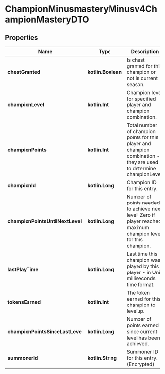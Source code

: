 
# ChampionMinusmasteryMinusv4ChampionMasteryDTO

## Properties
Name | Type | Description | Notes
------------ | ------------- | ------------- | -------------
**chestGranted** | **kotlin.Boolean** | Is chest granted for this champion or not in current season. |  [optional]
**championLevel** | **kotlin.Int** | Champion level for specified player and champion combination. |  [optional]
**championPoints** | **kotlin.Int** | Total number of champion points for this player and champion combination - they are used to determine championLevel. |  [optional]
**championId** | **kotlin.Long** | Champion ID for this entry. |  [optional]
**championPointsUntilNextLevel** | **kotlin.Long** | Number of points needed to achieve next level. Zero if player reached maximum champion level for this champion. |  [optional]
**lastPlayTime** | **kotlin.Long** | Last time this champion was played by this player - in Unix milliseconds time format. |  [optional]
**tokensEarned** | **kotlin.Int** | The token earned for this champion to levelup. |  [optional]
**championPointsSinceLastLevel** | **kotlin.Long** | Number of points earned since current level has been achieved. |  [optional]
**summonerId** | **kotlin.String** | Summoner ID for this entry. (Encrypted) |  [optional]



